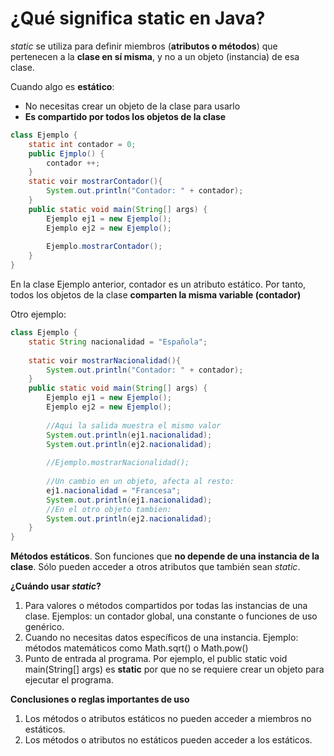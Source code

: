 # ¿Qué significa **static** en Java?
_static_ se utiliza para definir miembros (**atributos o métodos**) que pertenecen a la **clase en sí misma**, y no a un objeto (instancia) de esa clase.

Cuando algo es **estático**:
 - No necesitas crear un objeto de la clase para usarlo
 - **Es compartido por todos los objetos de la clase**



```java
class Ejemplo {
    static int contador = 0;
    public Ejmplo() {
        contador ++;
    }
    static voir mostrarContador(){
        System.out.println("Contador: " + contador);
    }
    public static void main(String[] args) {
        Ejemplo ej1 = new Ejemplo();
        Ejemplo ej2 = new Ejemplo();
        
        Ejemplo.mostrarContador();
    }
}
```

En la clase Ejemplo anterior, contador es un atributo estático. Por tanto, todos los objetos de la clase **comparten la misma variable (contador)**

Otro ejemplo:
```java
class Ejemplo {
    static String nacionalidad = "Española";
    
    static voir mostrarNacionalidad(){
        System.out.println("Contador: " + contador);
    }
    public static void main(String[] args) {
        Ejemplo ej1 = new Ejemplo();
        Ejemplo ej2 = new Ejemplo();
        
        //Aqui la salida muestra el mismo valor
        System.out.println(ej1.nacionalidad);
        System.out.println(ej2.nacionalidad);
        
        //Ejemplo.mostrarNacionalidad();
        
        //Un cambio en un objeto, afecta al resto:
        ej1.nacionalidad = "Francesa";
        System.out.println(ej1.nacionalidad);
        //En el otro objeto tambien:
        System.out.println(ej2.nacionalidad);
    }
}
```

**Métodos estáticos**.
Son funciones que **no depende de una instancia de la clase**. Sólo pueden acceder a otros atributos que también sean _static_.

**¿Cuándo usar _static_?**
1. Para valores o métodos compartidos por todas las instancias de una clase.
    Ejemplos: un contador global, una constante o funciones de uso genérico.
2. Cuando no necesitas datos específicos de una instancia.
    Ejemplo: métodos matemáticos como Math.sqrt() o Math.pow()
3. Punto de entrada al programa. Por ejemplo, el public static void main(String[] args) es **static** por que no se requiere crear un objeto para ejecutar el programa.

**Conclusiones o reglas importantes de uso**

1. Los métodos o atributos estáticos no pueden acceder a miembros no estáticos.
2. Los métodos o atributos no estáticos pueden acceder a los estáticos.